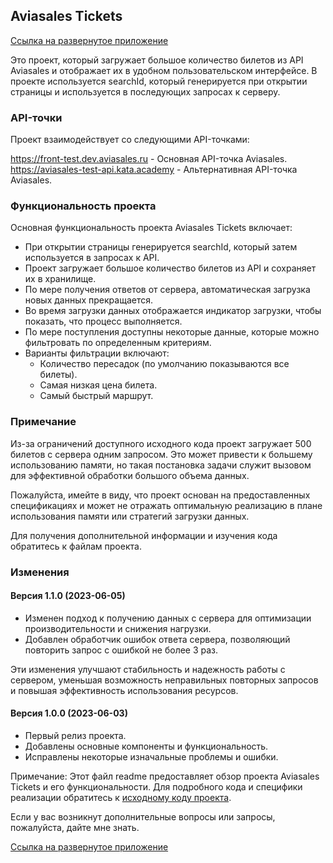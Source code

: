 ## Aviasales Tickets
[Ссылка на развернутое приложение](https://kata-aviasales-dima-gorunov.vercel.app)

Это проект, который загружает большое количество билетов из API Aviasales и отображает их в удобном пользовательском интерфейсе. В проекте используется searchId, который генерируется при открытии страницы и используется в последующих запросах к серверу.

### API-точки
Проект взаимодействует со следующими API-точками:

https://front-test.dev.aviasales.ru - Основная API-точка Aviasales.
https://aviasales-test-api.kata.academy - Альтернативная API-точка Aviasales.

### Функциональность проекта
Основная функциональность проекта Aviasales Tickets включает:

- При открытии страницы генерируется searchId, который затем используется в запросах к API.
- Проект загружает большое количество билетов из API и сохраняет их в хранилище.
- По мере получения ответов от сервера, автоматическая загрузка новых данных прекращается.
- Во время загрузки данных отображается индикатор загрузки, чтобы показать, что процесс выполняется.
- По мере поступления доступны некоторые данные, которые можно фильтровать по определенным критериям.
- Варианты фильтрации включают:
  - Количество пересадок (по умолчанию показываются все билеты).
  - Самая низкая цена билета.
  - Самый быстрый маршрут.

### Примечание
Из-за ограничений доступного исходного кода проект загружает 500 билетов с сервера одним запросом. Это может привести к большему использованию памяти, но такая постановка задачи служит вызовом для эффективной обработки большого объема данных.

Пожалуйста, имейте в виду, что проект основан на предоставленных спецификациях и может не отражать оптимальную реализацию в плане использования памяти или стратегий загрузки данных.

Для получения дополнительной информации и изучения кода обратитесь к файлам проекта.

### Изменения

#### Версия 1.1.0 (2023-06-05)

- Изменен подход к получению данных с сервера для оптимизации производительности и снижения нагрузки.
- Добавлен обработчик ошибок ответа сервера, позволяющий повторить запрос с ошибкой не более 3 раз.

Эти изменения улучшают стабильность и надежность работы с сервером, уменьшая возможность неправильных повторных запросов и повышая эффективность использования ресурсов.

#### Версия 1.0.0 (2023-06-03)

- Первый релиз проекта.
- Добавлены основные компоненты и функциональность.
- Исправлены некоторые изначальные проблемы и ошибки.

Примечание: Этот файл readme предоставляет обзор проекта Aviasales Tickets и его функциональности. Для подробного кода и специфики реализации обратитесь к [исходному коду проекта](https://github.com/KosyanMedia/test-tasks/tree/master/aviasales_frontend).

Если у вас возникнут дополнительные вопросы или запросы, пожалуйста, дайте мне знать.

[Ссылка на развернутое приложение](https://kata-aviasales-dima-gorunov.vercel.app)
